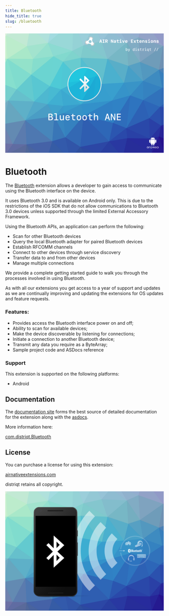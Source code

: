 ```yaml
---
title: Bluetooth
hide_title: true
slug: /bluetooth
---
```


![](images/hero.png)

# Bluetooth

The [Bluetooth](https://airnativeextensions.com/extension/com.distriqt.Bluetooth) extension 
allows a developer to gain access to communicate using the Bluetooth interface on the device.

It uses Bluetooth 3.0 and is available on Android only. This is due to the restrictions of 
the iOS SDK that do not allow communications to Bluetooth 3.0 devices unless supported through 
the limited External Accessory Framework.

Using the Bluetooth APIs, an application can perform the following:

- Scan for other Bluetooth devices
- Query the local Bluetooth adapter for paired Bluetooth devices
- Establish RFCOMM channels
- Connect to other devices through service discovery
- Transfer data to and from other devices
- Manage multiple connections

We provide a complete getting started guide to walk you through the processes involved 
in using Bluetooth.

As with all our extensions you get access to a year of support and updates as we are 
continually improving and updating the extensions for OS updates and feature requests.


### Features:

- Provides access the Bluetooth interface power on and off;
- Ability to scan for available devices;
- Make the device discoverable by listening for connections;
- Initiate a connection to another Bluetooth device;
- Transmit any data you require as a ByteArray;
- Sample project code and ASDocs reference



### Support

This extension is supported on the following platforms: 

- Android


## Documentation

The [documentation site](https://docs.airnativeextensions.com/docs/bluetooth) forms the best source of detailed documentation for the extension along with the [asdocs](https://docs.airnativeextensions.com/asdocs/bluetooth). 


More information here: 

[com.distriqt.Bluetooth](https://airnativeextensions.com/extension/com.distriqt.Bluetooth)


## License

You can purchase a license for using this extension:

[airnativeextensions.com](https://airnativeextensions.com/)

distriqt retains all copyright.

![](images/promo.png)